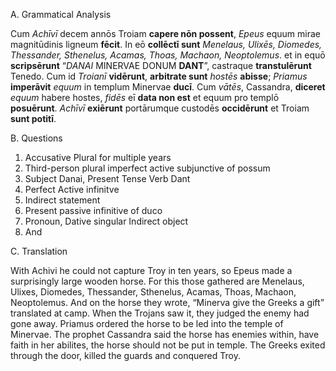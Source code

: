 
A.	Grammatical Analysis

Cum *Achīvī* decem annōs Troiam **capere nōn possent**, *Epeus* equum mirae magnitūdinis ligneum **fēcit**. In eō **collēctī sunt** *Menelaus, Ulixēs, Diomedes, Thessander, Sthenelus, Acamas, Thoas, Machaon, Neoptolemus*. et in equō **scripsērunt** “*DANAI* MINERVAE DONUM **DANT**”, castraque **transtulērunt** Tenedo. Cum id *Troianī* **vidērunt**, **arbitrate sunt** *hostēs* **abisse**; *Priamus* **imperāvit** *equum* in templum Minervae **ducī**. Cum *vātēs*, Cassandra, **diceret** *equum* habere hostes, *fidēs* eī **data non est** et equum pro templō **posuērunt**. *Achīvī* **exiērunt** portārumque custodēs **occidērunt** et Troiam **sunt potitī**.


B.	Questions

1.	Accusative Plural for multiple years 
2.	Third-person plural imperfect active subjunctive of possum 
3.	Subject Danai, Present Tense Verb Dant
4.	Perfect Active infinitve
5.	 Indirect statement
6.	 Present passive infinitive of duco
7.	Pronoun, Dative singular Indirect object 
8.	And




C.	Translation

With Achivi he could not capture Troy in ten years, so Epeus made a surprisingly large wooden horse. 
For this those gathered are Menelaus, Ulixes, Diomedes, Thessander, Sthenelus, Acamas, Thoas, Machaon, Neoptolemus. 
And on the horse they wrote, “Minerva give the Greeks a gift” translated at camp. When the Trojans saw it, they judged the enemy had gone away. 
Priamus ordered the horse to be led into the temple of Minervae. The prophet Cassandra said the horse has enemies within, have faith in her abilites, the horse should not be put in temple. 
The Greeks exited through the door, killed the guards and conquered Troy.

